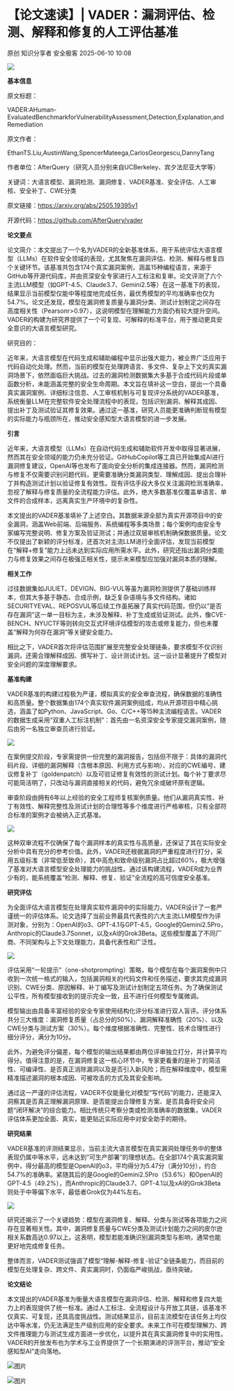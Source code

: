 #  【论文速读】| VADER：漏洞评估、检测、解释和修复的人工评估基准  
原创 知识分享者  安全极客   2025-06-10 10:08  
  
![](https://mmbiz.qpic.cn/mmbiz_jpg/vWuBpewLia8QmTLhv0jB8GS6Wtic69pG44V8Gib7ccD3FZolnOVkdOPafA3YULibw9S5AEkdO8sstRLGNFVDj7SgRg/640?wx_fmt=jpeg&from=appmsg "")  
  
**基本信息**  
  
  
原文标题：  
  
VADER:AHuman-EvaluatedBenchmarkforVulnerabilityAssessment,Detection,Explanation,andRemediation  
  
原文作者：  
  
EthanTS.Liu,AustinWang,SpencerMateega,CarlosGeorgescu,DannyTang  
  
作者单位：AfterQuery（研究人员分别来自UCBerkeley、宾夕法尼亚大学等）  
  
关键词：大语言模型、漏洞检测、漏洞修复、VADER基准、安全评估、人工审核、安全补丁、CWE分类  
  
原文链接：https://arxiv.org/abs/2505.19395v1  
  
开源代码：https://github.com/AfterQuery/vader  
  
  
**论文要点**  
  
  
论文简介：本文提出了一个名为VADER的全新基准体系，用于系统评估大语言模型（LLMs）在软件安全领域的表现，尤其聚焦在漏洞评估、检测、解释与修复四个关键环节。该基准共包含174个真实漏洞案例，涵盖15种编程语言，来源于GitHub等开源代码库，并由资深安全专家进行人工标注和复审。论文评测了六个主流LLM模型（如GPT-4.5、Claude3.7、Gemini2.5等）在这一基准下的表现，结果显示当前模型仅能中等程度地完成任务，最优秀模型的平均准确率也仅为54.7%。论文还发现，模型在漏洞修复质量与漏洞分类、测试计划制定之间存在高度相关性（Pearsonr>0.97），这说明模型在理解能力方面仍有较大提升空间。VADER的构建为研究界提供了一个可复现、可解释的标准平台，用于推动更具安全意识的大语言模型研究。  
  
研究目的：  
  
近年来，大语言模型在代码生成和辅助编程中显示出强大能力，被业界广泛应用于代码自动化处理。然而，当前的模型在处理跨语言、多文件、复杂上下文的真实漏洞场景下，依然面临巨大挑战。过去的漏洞检测数据集大多基于合成代码片段或单函数分析，未能涵盖完整的安全生命周期。本文旨在填补这一空白，提出一个具备真实漏洞案例、详细标注信息、人工审核机制与可复现评分系统的VADER基准，系统衡量LLM在完整软件安全处理流程中的表现，包括识别漏洞、解释其成因、提出补丁及测试验证其修复效果。通过这一基准，研究人员能更准确判断现有模型的实际能力与瓶颈所在，推动安全感知型大语言模型的进一步发展。  
  
  
**引言**  
  
  
近年来，大语言模型（LLMs）在自动代码生成和辅助软件开发中取得显著进展，然而其在安全领域的能力仍未充分验证。GitHubCopilot等工具已开始集成AI进行漏洞修复建议，OpenAI等也发布了面向安全分析的集成连接器。然而，漏洞检测与修复不仅需要识别问题代码，更需要准确分类漏洞类型、理解成因、提出合理补丁并构造测试计划以验证修复有效性。现有评估手段大多仅关注漏洞检测准确率，忽视了解释与修复质量的全流程能力评估。此外，绝大多数基准仅覆盖单语言、单文件的合成样本，远离真实生产环境中的复杂性。  
  
本文提出的VADER基准填补了上述空白。其数据来源全部为真实开源项目中的安全漏洞，涵盖Web前端、后端服务、系统编程等多类场景；每个案例均由安全专家编写完整说明、修复方案及验证测试；并通过双层审核机制确保数据质量。论文不仅提出了新颖的评分标准，还首次对主流LLM进行全面评估，发现当前模型在“解释+修复”能力上远未达到实际应用所需水平。此外，研究还指出漏洞分类能力与修复效果之间存在极强正相关性，提示未来模型应加强对漏洞本质的理解。  
  
  
**相关工作**  
  
  
过往数据集如JULIET、DEVIGN、BIG-VUL等虽为漏洞检测提供了基础训练样本，但其大多基于静态、合成示例，缺乏复杂语境与多文件结构。诸如SECURITYEVAL、REPOSVUL等后续工作虽拓展了真实代码范围，但仍以“是否存在漏洞”这一单一目标为主，未涉及解释、补丁生成或验证测试。此外，像CVE-BENCH、NYUCTF等则转向交互式环境评估模型的攻击或修复能力，但也未覆盖“解释为何存在漏洞”等关键安全能力。  
  
相比之下，VADER首次将评估范围扩展至完整安全处理链条，要求模型不仅识别漏洞，还需合理解释成因、撰写补丁、设计测试计划。这一设计显著提升了模型对安全问题的深度理解要求。  
  
  
**基准构建**  
  
  
VADER基准的构建过程极为严谨，模拟真实的安全审查流程，确保数据的准确性和高质量。整个数据集由174个真实软件漏洞案例组成，均从开源项目中精心挑选，涵盖了如Python、JavaScript、Go、C/C++等15种主流编程语言。VADER的数据生成采用“双重人工标注机制”：首先由一名资深安全专家提交漏洞案例，随后由另一名独立审查员进行验证。  
  
![](https://mmbiz.qpic.cn/mmbiz_png/vWuBpewLia8SdfCGFDVFYdaFTakRFdwPM8iceZQfSTnHNRpdd0rCeW5Evyplql9xOLlsYyDDM3UKPOxcSgYV7pzA/640?wx_fmt=png&from=appmsg "")  
  
在案例提交阶段，专家需提供一份完整的漏洞报告，包括但不限于：具体的漏洞代码片段、详细的漏洞解释（含根本原因、利用方式与影响）、对应的CWE编号、建议修复补丁（goldenpatch）以及可验证修复有效性的测试计划。每个补丁要求尽可能简洁明了，只改动与漏洞直接相关的代码，避免冗余或破坏原有逻辑。  
  
审查阶段由拥有6年以上经验的安全工程师复核案例质量。他们从漏洞真实性、补丁有效性、解释完整性及测试计划的合理性等多个维度进行严格审核，只有全部符合标准的案例才会被纳入正式基准。  
  
![](https://mmbiz.qpic.cn/mmbiz_png/vWuBpewLia8SdfCGFDVFYdaFTakRFdwPMrRtbqlF8HC4dxrqicSLdtLRTsbRLY49TAjUlBziaz0FqUSqg7gE2TWew/640?wx_fmt=png&from=appmsg "")  
  
这种双审流程不仅确保了每个漏洞样本的真实性与高质量，还保证了其在实际安全分析中具有充分的参考价值。此外，VADER还根据漏洞的严重程度进行打分，采用五级标准（非常低至致命），其中高危和致命级别漏洞占比超过60%，极大增强了基准对大语言模型安全处理能力的挑战性。通过该构建流程，VADER成为业界少有的，能系统覆盖“检测、解释、修复、验证”全流程的高可信度安全基准。  
  
  
**研究评估**  
  
  
为全面评估大语言模型在处理真实软件漏洞中的实际能力，VADER设计了一套严谨统一的评估体系。论文选择了当前业界最具代表性的六大主流LLM模型作为评测对象，分别为：OpenAI的o3、GPT-4.1与GPT-4.5，Google的Gemini2.5Pro，Anthropic的Claude3.7Sonnet，以及xAI的Grok3Beta。这些模型覆盖了不同厂商、不同架构与上下文处理能力，具备代表性和广泛性。  
  
![](https://mmbiz.qpic.cn/mmbiz_png/vWuBpewLia8SdfCGFDVFYdaFTakRFdwPMBlhoFibsnicAQV3oSM6DLjWtG6bTOyGPWBouprTOZQXNvLR3VpeiaQiaUg/640?wx_fmt=png&from=appmsg "")  
  
评估采用“一轮提示”（one-shotprompting）策略，每个模型在每个漏洞案例中只收到一次统一格式的输入，包括漏洞相关的代码文件和任务描述，要求其完成漏洞识别、CWE分类、原因解释、补丁编写及测试计划制定五项任务。为了确保测试公平性，所有模型接收到的提示完全一致，且不进行任何模型专属微调。  
  
模型输出由具备丰富经验的安全专家使用结构化评分标准进行双人盲评。评分体系共分三大维度：漏洞修复质量（占总分的50%）、漏洞解释准确性（20%）、以及CWE分类与测试方案（30%）。每个维度根据准确性、完整性、技术合理性进行细分评分，满分为10分。  
  
此外，为避免评分偏差，每个模型的输出结果都由两位评审独立打分，并计算平均得分。值得注意的是，在漏洞修复这一核心环节中，专家更看重的是补丁的简洁性、可编译性、是否真正消除漏洞以及是否引入新风险；而在解释维度中，模型需精准描述漏洞的根本成因、可被攻击的方式及其安全影响。  
  
通过这一严谨的评估流程，VADER不仅能量化对模型“写代码”的能力，还能深入洞察其是否真正理解漏洞原理、是否能提出合理修复方案、是否具备将安全问题“闭环解决”的综合能力。相比传统只考察分类或检测准确率的数据集，VADER评估体系更加全面、真实，能更贴近实际应用中对安全助手的期待。  
  
  
**研究结果**  
  
  
VADER基准的评测结果显示，当前主流大语言模型在真实漏洞处理任务中的整体表现仍属中等水平，远未达到“可生产部署”的理想状态。在全部174个真实漏洞案例中，得分最高的模型是OpenAI的o3，平均得分为5.47分（满分10分），约合54.7%的准确率。紧随其后的是Google的Gemini2.5Pro（53.6%）和OpenAI的GPT-4.5（49.2%），而Anthropic的Claude3.7、GPT-4.1以及xAI的Grok3Beta则处于中等偏下水平，最低者Grok仅为44%左右。  
  
![](https://mmbiz.qpic.cn/mmbiz_png/vWuBpewLia8SdfCGFDVFYdaFTakRFdwPMwYLRF4h5BEaiaXknM3CZMmwLViapTtL4AL3tnNaIen96xLvThkvenRMw/640?wx_fmt=png&from=appmsg "")  
  
研究还揭示了一个关键趋势：模型在漏洞修复、解释、分类与测试等各项能力之间存在显著相关性。其中，漏洞修复质量与CWE分类及测试计划能力之间的皮尔逊相关系数高达0.97以上。这表明，模型若能准确识别漏洞类型与影响，通常也能更好地完成修复任务。  
  
整体而言，VADER测试强调了模型“理解-解释-修复-验证”全链条能力，而目前的模型在处理复杂、跨文件、真实漏洞时，仍面临严峻挑战，亟待突破。  
  
  
**论文结论**  
  
  
本文提出的VADER基准为衡量大语言模型在漏洞评估、检测、解释和修复四大能力上的表现提供了统一标准。通过人工标注、全流程设计与开放工具链，该基准不仅真实、可复现，还具高度挑战性。测试结果显示，目前主流模型在该任务上均仅达中等水准，仍无法满足生产级别应用的安全要求。未来工作可在模型理解力、跨文件推理能力与测试生成方面进一步优化，以提升其在真实漏洞修复中的实用性。VADER的开放发布也为学术与工业界提供了一个长期演进的评测平台，推动“安全感知型AI”走向落地。  
  
[](https://mp.weixin.qq.com/s?__biz=MzkzNDUxOTk2Mw==&mid=2247495405&idx=1&sn=67249648d5c312b5c178b23b077d28f3&scene=21#wechat_redirect)  
  
![图片](https://mmbiz.qpic.cn/mmbiz_png/vWuBpewLia8R7Rm0KL55HCcIiasO8JJ7IibXzYxx3losWVb2eddxdClACzWxWtQLwl0wkAl1ZLibcESVWvx5dCeibtQ/640?wx_fmt=png&from=appmsg&wxfrom=5&wx_lazy=1&wx_co=1&tp=webp "")  
  
  
[](http://mp.weixin.qq.com/s?__biz=MzkzNDUxOTk2Mw==&mid=2247493750&idx=1&sn=27bd578179e5abbdc8907b669519bb8f&chksm=c2b95d82f5ced4945cf8844013563398cb3a885ea96a2ee2b60bfcc26d77ebffe78a35285646&scene=21#wechat_redirect)  
  
[](http://mp.weixin.qq.com/s?__biz=MzkzNDUxOTk2Mw==&mid=2247493759&idx=1&sn=0aed37ae210bde25a6b16a745301b71d&chksm=c2b95d8bf5ced49d12eb8cc6192c4e091bf11b6ffe99d4025467ea98b9d04cad89ba0ea91710&scene=21#wechat_redirect)  
  
[](http://mp.weixin.qq.com/s?__biz=MzkzNDUxOTk2Mw==&mid=2247493770&idx=1&sn=2c6d24403cda8f0ef45cadb10e1bfebd&chksm=c2b95d7ef5ced4686e39951e21153c81f0a1e57cabf0937e0d996e6621385745d3ee30d98c11&scene=21#wechat_redirect)  
  
![图片](https://mmbiz.qpic.cn/mmbiz_png/vWuBpewLia8QRqLMRicZIN6VJg0ue41W1HVSmDpDqkj86j5SNicNE3X5KkPgcdv1ZmxM7FXrFUdkBes8dpos7d27w/640?wx_fmt=png&from=appmsg&tp=webp&wxfrom=5&wx_lazy=1 "")  
  
